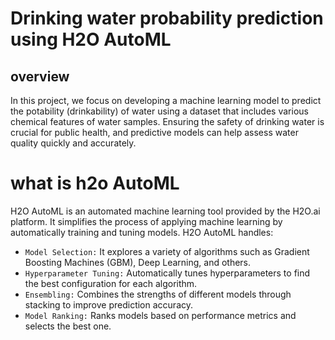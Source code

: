 # Drinking water probability prediction using H2O AutoML

## overview

In this project, we focus on developing a machine learning model to predict the potability (drinkability) of water using a dataset that includes various chemical features of water samples. Ensuring the safety of drinking water is crucial for public health, and predictive models can help assess water quality quickly and accurately.

# what is h2o AutoML

H2O AutoML is an automated machine learning tool provided by the H2O.ai platform. It simplifies the process of applying machine learning by automatically training and tuning models. H2O AutoML handles:
- `Model Selection:` It explores a variety of algorithms such as Gradient Boosting Machines (GBM), Deep Learning, and others.
- `Hyperparameter Tuning:` Automatically tunes hyperparameters to find the best configuration for each algorithm.
- `Ensembling:` Combines the strengths of different models through stacking to improve prediction accuracy.
- `Model Ranking:` Ranks models based on performance metrics and selects the best one.
